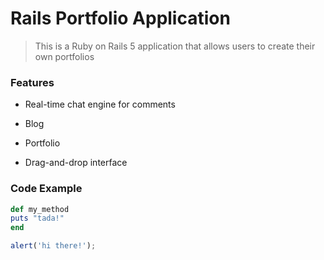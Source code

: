 # Rails Portfolio Application

>This is a Ruby on Rails 5 application that allows users to create their own portfolios

### Features

* Real-time chat engine for comments

* Blog 
* Portfolio 
* Drag-and-drop interface

### Code Example
```ruby
def my_method
puts "tada!"
end
```
```javascript
alert('hi there!');
```
